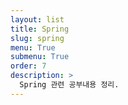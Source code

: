 ```yaml
---
layout: list
title: Spring
slug: spring
menu: True
submenu: True
order: 7
description: >
  Spring 관련 공부내용 정리.
---
```

